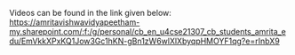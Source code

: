 Videos can be found in the link given below:
  https://amritavishwavidyapeetham-my.sharepoint.com/:f:/g/personal/cb_en_u4cse21307_cb_students_amrita_edu/EmVkkXPxKQ1Jow3Gc1hKN-gBn1zW6wlXlXbyqpHMOYF1qg?e=rInbX9

